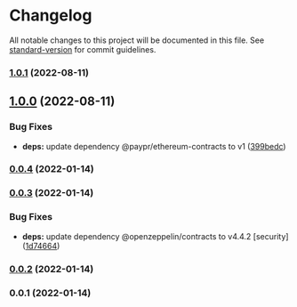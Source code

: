 # Changelog

All notable changes to this project will be documented in this file. See [standard-version](https://github.com/conventional-changelog/standard-version) for commit guidelines.

### [1.0.1](https://github.com/paypr/gnossis-chain-contracts/compare/v1.0.0...v1.0.1) (2022-08-11)

## [1.0.0](https://github.com/paypr/gnossis-chain-contracts/compare/v0.0.4...v1.0.0) (2022-08-11)

### Bug Fixes

- **deps:** update dependency @paypr/ethereum-contracts to v1 ([399bedc](https://github.com/paypr/gnossis-chain-contracts/commit/399bedc643888546d3845d352bf94fdf21d2a391))

### [0.0.4](https://github.com/paypr/gnossis-chain-contracts/compare/v0.0.3...v0.0.4) (2022-01-14)

### [0.0.3](https://github.com/paypr/gnossis-chain-contracts/compare/v0.0.2...v0.0.3) (2022-01-14)

### Bug Fixes

- **deps:** update dependency @openzeppelin/contracts to v4.4.2 [security] ([1d74664](https://github.com/paypr/gnossis-chain-contracts/commit/1d74664bffcfcd6cf5c428cc2f647eaf3156dbcf))

### [0.0.2](https://github.com/paypr/gnossis-chain-contracts/compare/v0.0.1...v0.0.2) (2022-01-14)

### 0.0.1 (2022-01-14)
